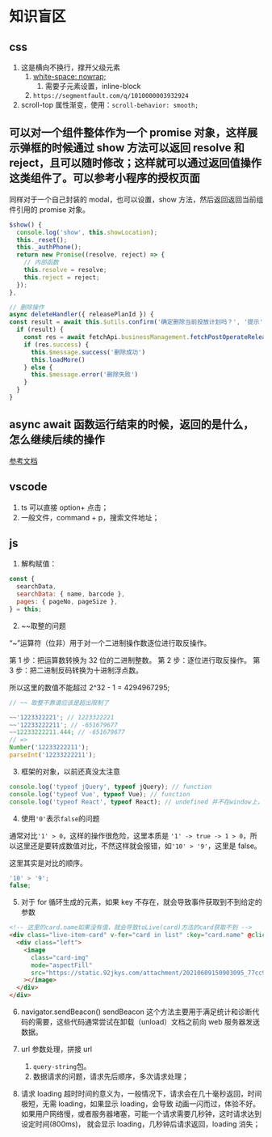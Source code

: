 # 知识盲区

## css

1. 这是横向不换行，撑开父级元素
   1. [white-space: nowrap;](https://developer.mozilla.org/zh-CN/docs/Web/CSS/white-space)
      1. 需要子元素设置，inline-block
   2. `https://segmentfault.com/q/1010000003932924`
2. scroll-top 属性渐变，使用：`scroll-behavior: smooth;`

## 可以对一个组件整体作为一个 promise 对象，这样展示弹框的时候通过 show 方法可以返回 resolve 和 reject，且可以随时修改；这样就可以通过返回值操作这类组件了。可以参考小程序的授权页面

同样对于一个自己封装的 modal，也可以设置，show 方法，然后返回返回当前组件引用的 promise 对象。

```js
$show() {
  console.log('show', this.showLocation);
  this._reset();
  this._authPhone();
  return new Promise((resolve, reject) => {
    // 内部函数
    this.resolve = resolve;
    this.reject = reject;
  });
},
```

```js
// 删除操作
async deleteHandler({ releasePlanId }) {
const result = await this.$utils.confirm('确定删除当前投放计划吗？', '提示')
  if (result) {
    const res = await fetchApi.businessManagement.fetchPostOperateReleaseplanDelete({ releasePlanId })
    if (res.success) {
      this.$message.success('删除成功')
      this.loadMore()
    } else {
      this.$message.error('删除失败')
    }
  }
}
```

## async await 函数运行结束的时候，返回的是什么，怎么继续后续的操作

[参考文档](https://www.cnblogs.com/lpggo/p/8127604.html)

## vscode

1. ts 可以直接 option+ 点击；
2. 一般文件，command + p，搜索文件地址；

## js

1. 解构赋值：

```js
const {
  searchData,
  searchData: { name, barcode },
  pages: { pageNo, pageSize },
} = this;
```

2. ~~取整的问题

“~”运算符（位非）用于对一个二进制操作数逐位进行取反操作。

第 1 步：把运算数转换为 32 位的二进制整数。
第 2 步：逐位进行取反操作。
第 3 步：把二进制反码转换为十进制浮点数。

所以这里的数值不能超过 2^32 - 1 = 4294967295;

```js
// ~~ 取整不靠谱应该是超出限制了

~~'1223322221'; // 1223322221
~~'12233222211'; // -651679677
~~12233222211.444; // -651679677
// =>
Number('12233222211');
parseInt('12233222211');
```

3. 框架的对象，以前还真没太注意

```js
console.log('typeof jQuery', typeof jQuery); // function
console.log('typeof Vue', typeof Vue); // function
console.log('typeof React', typeof React); // undefined 并不在window上，如果能取到，就是一个object
```

4. 使用`'0'`表示`false`的问题

通常对比`'1' > 0`，这样的操作很危险，这里本质是 `'1' -> true -> 1 > 0`，所以这里还是要转成数值对比，不然这样就会报错，如`'10' > '9'`，这里是 false。

这里其实是对比的顺序。

```js
'10' > '9';
false;
```

5. 对于 for 循环生成的元素，如果 key 不存在，就会导致事件获取到不到给定的参数

```html
<!-- 这里的card.name如果没有值，就会导致toLive(card)方法的card获取不到 -->
<div class="live-item-card" v-for="card in list" :key="card.name" @click.stop="toLive(card)">
  <div class="left">
    <image
      class="card-img"
      mode="aspectFill"
      src="https://static.92jkys.com/attachment/20210609150903095_77cc9a27130a4b0889c9bcf077e44b8e.png"
    ></image>
  </div>
</div>
```

6. navigator.sendBeacon() sendBeacon 这个方法主要用于满足统计和诊断代码的需要，这些代码通常尝试在卸载（unload）文档之前向 web 服务器发送数据。

7. url 参数处理，拼接 url
   1. `query-string`包。
   2. 数据请求的问题，请求先后顺序，多次请求处理；
8. 请求 loading 超时时间的意义为，一般情况下，请求会在几十毫秒返回，时间极短，无需 loading，如果显示 loading，会导致 动画一闪而过，体验不好。如果用户网络慢，或者服务器堵塞，可能一个请求需要几秒钟，这时请求达到设定时间(800ms)， 就会显示 loading，几秒钟后请求返回，loading 消失；
